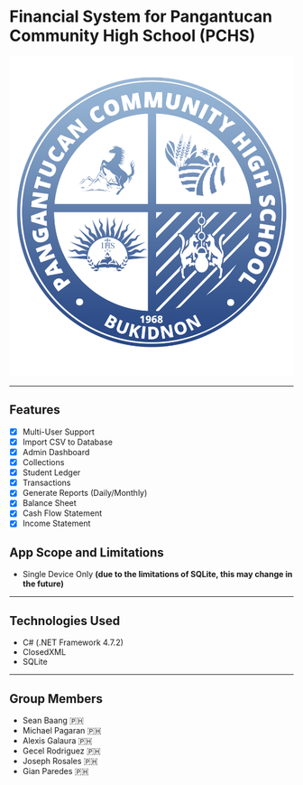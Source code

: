# Financial System for Pangantucan Community High School (PCHS)

![pchs-logo](PCHS-Logo.png)

---

## Features

- [x] Multi-User Support
- [x] Import CSV to Database
- [x] Admin Dashboard
- [x] Collections
- [x] Student Ledger
- [x] Transactions
- [x] Generate Reports (Daily/Monthly)
- [x] Balance Sheet
- [x] Cash Flow Statement
- [x] Income Statement

## App Scope and Limitations

- Single Device Only __(due to the limitations of SQLite, this may change in the future)__

---

## Technologies Used

- C# (.NET Framework 4.7.2)
- ClosedXML
- SQLite

---

## Group Members

- Sean Baang :philippines:
- Michael Pagaran :philippines:
- Alexis Galaura :philippines:
- Gecel Rodriguez :philippines:
- Joseph Rosales :philippines:
- Gian Paredes :philippines:
